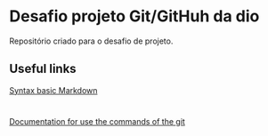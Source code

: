 # Desafio projeto Git/GitHuh da dio 
Repositório criado para o desafio de projeto.

## Useful links 
[Syntax basic Markdown](https://www.markdownguide.org/basic-syntax/)
#
[Documentation for use the commands of the git](https://git-scm.com/docs/git-mv/pt_BR)
